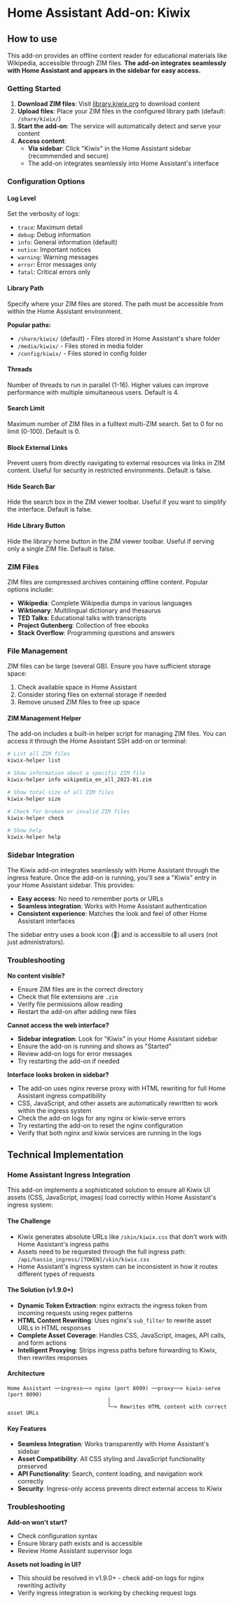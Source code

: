 # Home Assistant Add-on: Kiwix

## How to use

This add-on provides an offline content reader for educational materials like Wikipedia, accessible through ZIM files. **The add-on integrates seamlessly with Home Assistant and appears in the sidebar for easy access.**

### Getting Started

1. **Download ZIM files**: Visit [library.kiwix.org](https://library.kiwix.org/) to download content
2. **Upload files**: Place your ZIM files in the configured library path (default: `/share/kiwix/`)
3. **Start the add-on**: The service will automatically detect and serve your content
4. **Access content**: 
   - **Via sidebar**: Click "Kiwix" in the Home Assistant sidebar (recommended and secure)
   - The add-on integrates seamlessly into Home Assistant's interface

### Configuration Options

#### Log Level
Set the verbosity of logs:
- `trace`: Maximum detail
- `debug`: Debug information
- `info`: General information (default)
- `notice`: Important notices
- `warning`: Warning messages
- `error`: Error messages only
- `fatal`: Critical errors only

#### Library Path
Specify where your ZIM files are stored. The path must be accessible from within the Home Assistant environment.

**Popular paths:**
- `/share/kiwix/` (default) - Files stored in Home Assistant's share folder
- `/media/kiwix/` - Files stored in media folder
- `/config/kiwix/` - Files stored in config folder

#### Threads
Number of threads to run in parallel (1-16). Higher values can improve performance with multiple simultaneous users. Default is 4.

#### Search Limit
Maximum number of ZIM files in a fulltext multi-ZIM search. Set to 0 for no limit (0-100). Default is 0.

#### Block External Links
Prevent users from directly navigating to external resources via links in ZIM content. Useful for security in restricted environments. Default is false.

#### Hide Search Bar
Hide the search box in the ZIM viewer toolbar. Useful if you want to simplify the interface. Default is false.

#### Hide Library Button
Hide the library home button in the ZIM viewer toolbar. Useful if serving only a single ZIM file. Default is false.

### ZIM Files

ZIM files are compressed archives containing offline content. Popular options include:

- **Wikipedia**: Complete Wikipedia dumps in various languages
- **Wiktionary**: Multilingual dictionary and thesaurus
- **TED Talks**: Educational talks with transcripts
- **Project Gutenberg**: Collection of free ebooks
- **Stack Overflow**: Programming questions and answers

### File Management

ZIM files can be large (several GB). Ensure you have sufficient storage space:

1. Check available space in Home Assistant
2. Consider storing files on external storage if needed
3. Remove unused ZIM files to free up space

#### ZIM Management Helper

The add-on includes a built-in helper script for managing ZIM files. You can access it through the Home Assistant SSH add-on or terminal:

```bash
# List all ZIM files
kiwix-helper list

# Show information about a specific ZIM file
kiwix-helper info wikipedia_en_all_2023-01.zim

# Show total size of all ZIM files
kiwix-helper size

# Check for broken or invalid ZIM files
kiwix-helper check

# Show help
kiwix-helper help
```

### Sidebar Integration

The Kiwix add-on integrates seamlessly with Home Assistant through the ingress feature. Once the add-on is running, you'll see a "Kiwix" entry in your Home Assistant sidebar. This provides:

- **Easy access**: No need to remember ports or URLs
- **Seamless integration**: Works with Home Assistant authentication
- **Consistent experience**: Matches the look and feel of other Home Assistant interfaces

The sidebar entry uses a book icon (📖) and is accessible to all users (not just administrators).

### Troubleshooting

**No content visible?**
- Ensure ZIM files are in the correct directory
- Check that file extensions are `.zim`
- Verify file permissions allow reading
- Restart the add-on after adding new files

**Cannot access the web interface?**
- **Sidebar integration**: Look for "Kiwix" in your Home Assistant sidebar
- Ensure the add-on is running and shows as "Started"
- Review add-on logs for error messages
- Try restarting the add-on if needed

**Interface looks broken in sidebar?**
- The add-on uses nginx reverse proxy with HTML rewriting for full Home Assistant ingress compatibility
- CSS, JavaScript, and other assets are automatically rewritten to work within the ingress system
- Check the add-on logs for any nginx or kiwix-serve errors
- Try restarting the add-on to reset the nginx configuration
- Verify that both nginx and kiwix services are running in the logs

## Technical Implementation

### Home Assistant Ingress Integration

This add-on implements a sophisticated solution to ensure all Kiwix UI assets (CSS, JavaScript, images) load correctly within Home Assistant's ingress system:

#### The Challenge
- Kiwix generates absolute URLs like `/skin/kiwix.css` that don't work with Home Assistant's ingress paths
- Assets need to be requested through the full ingress path: `/api/hassio_ingress/[TOKEN]/skin/kiwix.css`
- Home Assistant's ingress system can be inconsistent in how it routes different types of requests

#### The Solution (v1.9.0+)
- **Dynamic Token Extraction**: nginx extracts the ingress token from incoming requests using regex patterns
- **HTML Content Rewriting**: Uses nginx's `sub_filter` to rewrite asset URLs in HTML responses
- **Complete Asset Coverage**: Handles CSS, JavaScript, images, API calls, and form actions
- **Intelligent Proxying**: Strips ingress paths before forwarding to Kiwix, then rewrites responses

#### Architecture
```
Home Assistant ──ingress──> nginx (port 8099) ──proxy──> kiwix-serve (port 8090)
                                │
                                └─> Rewrites HTML content with correct asset URLs
```

#### Key Features
- **Seamless Integration**: Works transparently with Home Assistant's sidebar
- **Asset Compatibility**: All CSS styling and JavaScript functionality preserved
- **API Functionality**: Search, content loading, and navigation work correctly
- **Security**: Ingress-only access prevents direct external access to Kiwix

### Troubleshooting

**Add-on won't start?**
- Check configuration syntax
- Ensure library path exists and is accessible
- Review Home Assistant supervisor logs

**Assets not loading in UI?**
- This should be resolved in v1.9.0+ - check add-on logs for nginx rewriting activity
- Verify ingress integration is working by checking request logs
